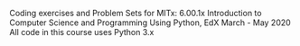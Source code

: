 Coding exercises and Problem Sets for MITx: 6.00.1x Introduction to Computer Science and Programming Using Python, EdX
March - May 2020
All code in this course uses Python 3.x
